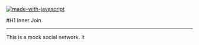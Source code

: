 [![made-with-javascript](https://img.shields.io/badge/Made%20with-JavaScript-1f425f.svg)](https://www.javascript.com)

#H1 Inner Join.

---

This is a mock social network. It
